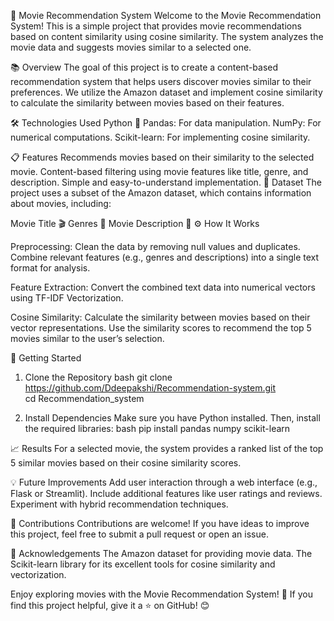 🎥 Movie Recommendation System
Welcome to the Movie Recommendation System! This is a simple project that provides movie recommendations based on content similarity using cosine similarity. The system analyzes the movie data and suggests movies similar to a selected one.

📚 Overview
The goal of this project is to create a content-based recommendation system that helps users discover movies similar to their preferences. We utilize the Amazon dataset and implement cosine similarity to calculate the similarity between movies based on their features.

🛠️ Technologies Used
Python 🐍
Pandas: For data manipulation.
NumPy: For numerical computations.
Scikit-learn: For implementing cosine similarity.

📋 Features
Recommends movies based on their similarity to the selected movie.
Content-based filtering using movie features like title, genre, and description.
Simple and easy-to-understand implementation.
📂 Dataset
The project uses a subset of the Amazon dataset, which contains information about movies, including:

Movie Title 🎬
Genres 📜
Movie Description 📝
⚙️ How It Works

Preprocessing:
Clean the data by removing null values and duplicates.
Combine relevant features (e.g., genres and descriptions) into a single text format for analysis.

Feature Extraction:
Convert the combined text data into numerical vectors using TF-IDF Vectorization.

Cosine Similarity:
Calculate the similarity between movies based on their vector representations.
Use the similarity scores to recommend the top 5 movies similar to the user’s selection.

🚀 Getting Started
1. Clone the Repository
bash
git clone https://github.com/Ddeepakshi/Recommendation-system.git  
cd Recommendation_system

3. Install Dependencies
Make sure you have Python installed. Then, install the required libraries:
bash
pip install pandas numpy scikit-learn

 
📈 Results
For a selected movie, the system provides a ranked list of the top 5 similar movies based on their cosine similarity scores.

💡 Future Improvements
Add user interaction through a web interface (e.g., Flask or Streamlit).
Include additional features like user ratings and reviews.
Experiment with hybrid recommendation techniques.

🤝 Contributions
Contributions are welcome! If you have ideas to improve this project, feel free to submit a pull request or open an issue.

🙌 Acknowledgements
The Amazon dataset for providing movie data.
The Scikit-learn library for its excellent tools for cosine similarity and vectorization.

Enjoy exploring movies with the Movie Recommendation System! 🍿
If you find this project helpful, give it a ⭐ on GitHub! 😊
